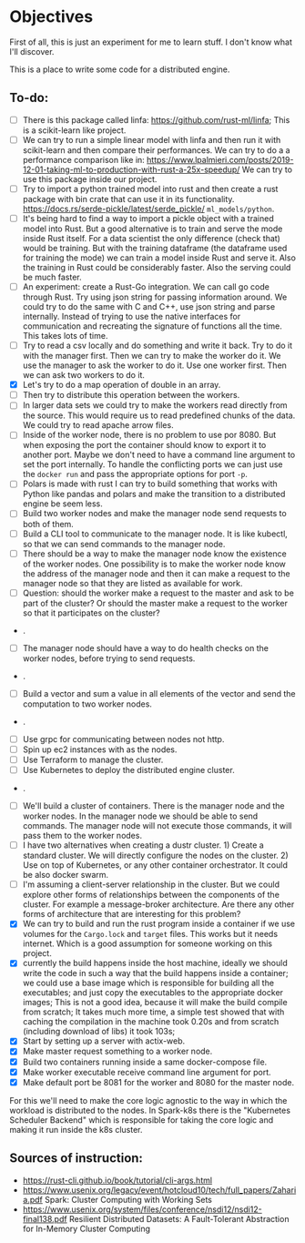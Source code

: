 # Objectives

First of all, this is just an experiment for me to learn stuff.
I don't know what I'll discover.

This is a place to write some code for a distributed engine.

## To-do:

- [ ] There is this package called linfa: https://github.com/rust-ml/linfa;
      This is a scikit-learn like project.
- [ ] We can try to run a simple linear model with linfa and then run it with
      scikit-learn and then compare their performances. We can try to do a a
      performance comparison like in:
      https://www.lpalmieri.com/posts/2019-12-01-taking-ml-to-production-with-rust-a-25x-speedup/
      We can try to use this package inside our project.
- [ ] Try to import a python trained model into rust and then create a rust package
      with bin crate that can use it in its functionality.
      https://docs.rs/serde-pickle/latest/serde_pickle/
      `ml_models/python`.
- [ ] It's being hard to find a way to import a pickle object with a trained model
      into Rust. But a good alternative is to train and serve the mode inside Rust
      itself. For a data scientist the only difference (check that) would be training.
      But with the training dataframe (the dataframe used for training the mode)
      we can train a model inside Rust and serve it. Also the training in Rust could
      be considerably faster. Also the serving could be much faster.
- [ ] An experiment: create a Rust-Go integration. We can call go code through Rust.
      Try using json string for passing information around.
      We could try to do the same with C and C++, use json string and parse internally.
      Instead of trying to use the native interfaces for communication and recreating
      the signature of functions all the time. This takes lots of time.
- [ ] Try to read a csv locally and do something and write it back. Try to do it
      with the manager first.
      Then we can try to make the worker do it. We use the manager to ask the
      worker to do it.
      Use one worker first. Then we can ask two workers to do it.
- [x] Let's try to do a map operation of double in an array.
- [ ] Then try to distribute this operation between the workers.
- [ ] In larger data sets we could try to make the workers read directly from the source.
      This would require us to read predefined chunks of the data.
      We could try to read apache arrow files.
- [ ] Inside of the worker node, there is no problem to use por 8080. But when
      exposing the port the container should know to export it to another port.
      Maybe we don't need to have a command line argument to set the port
      internally. To handle the conflicting ports we can just use the `docker run`
      and pass the appropriate options for port `-p`.
- [ ] Polars is made with rust I can try to build something that works with Python
      like pandas and polars and make the transition to a distributed engine
      be seem less.
- [ ] Build two worker nodes and make the manager node send requests to both of them.
- [ ] Build a CLI tool to communicate to the manager node. It is like kubectl, so
      that we can send commands to the manager node.
- [ ] There should be a way to make the manager node know the existence of the worker
      nodes. One possibility is to make the worker node know the address of the manager node
      and then it can make a request to the manager node so that they are listed
      as available for work.
- [ ] Question: should the worker make a request to the master and ask to be
      part of the cluster? Or should the master
      make a request to the worker so that it participates on the cluster?
- .
- [ ] The manager node should have a way to do health checks on the worker
      nodes, before trying to send requests.
- .
- [ ] Build a vector and sum a value in all elements of the vector and send the
      computation to two worker nodes.
- .
- [ ] Use grpc for communicating between nodes not http.
- [ ] Spin up ec2 instances with as the nodes.
- [ ] Use Terraform to manage the cluster.
- [ ] Use Kubernetes to deploy the distributed engine cluster.
- .
- [ ] We'll build a cluster of containers. There is the manager node and the worker
      nodes. In the manager node we should be able to send commands. The manager node
      will not execute those commands, it will pass them to the worker nodes.
- [ ] I have two alternatives when creating a dustr cluster. 1) Create a standard
      cluster. We will directly configure the nodes on the cluster. 2) Use on top
      of Kubernetes, or any other container orchestrator. It could be also docker swarm.
- [ ] I'm assuming a client-server relationship in the cluster. But we could
      explore other forms of relationships between the components of the cluster.
      For example a message-broker architecture.
      Are there any other forms of architecture that are interesting for this problem?
- [x] We can try to build and run the rust program inside a container if we
      use volumes for the `Cargo.lock` and `target` files.
      This works but it needs internet. Which is a good assumption for someone
      working on this project.
- [x] currently the build happens inside the host machine, ideally we should
      write the code in such a way that the build happens inside a container;
      we could use a base image which is responsible for building all the
      executables; and just copy the executables to the appropriate docker images;
      This is not a good idea, because it will make the build compile from scratch;
      It takes much more time, a simple test showed that with caching the
      compilation in the machine took 0.20s and from scratch
      (including download of libs) it took 103s;
- [x] Start by setting up a server with actix-web.
- [x] Make master request something to a worker node.
- [x] Build two containers running inside a same docker-compose file.
- [x] Make worker executable receive command line argument for port.
- [x] Make default port be 8081 for the worker and 8080 for the master node.

For this we'll need to make the core logic agnostic to the way in which the workload
is distributed to the nodes.
In Spark-k8s there is the "Kubernetes Scheduler Backend" which is responsible for
taking the core logic and making it run inside the k8s cluster.

## Sources of instruction:

- https://rust-cli.github.io/book/tutorial/cli-args.html
- https://www.usenix.org/legacy/event/hotcloud10/tech/full_papers/Zaharia.pdf Spark: Cluster Computing with Working Sets
- https://www.usenix.org/system/files/conference/nsdi12/nsdi12-final138.pdf Resilient Distributed Datasets: A Fault-Tolerant Abstraction for
  In-Memory Cluster Computing
